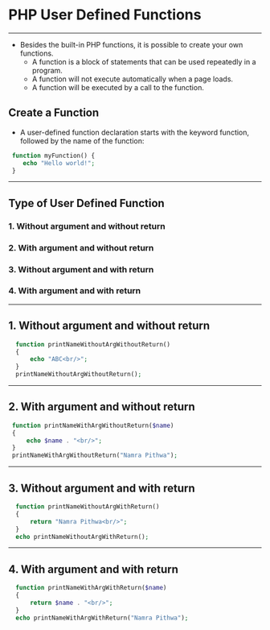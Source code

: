 # PHP User Defined Functions
---

 - Besides the built-in PHP functions, it is possible to create your own functions.
   - A function is a block of statements that can be used repeatedly in a program.
   - A function will not execute automatically when a page loads.
   - A function will be executed by a call to the function.
   
## Create a Function
  - A user-defined function declaration starts with the keyword function, followed by the name of the function:
   ```php
    function myFunction() {
       echo "Hello world!";
    }
   ```

---
## Type of User Defined Function

### 1. Without argument and without return
### 2. With argument and without return
### 3. Without argument and with return
### 4. With argument and with return

---
## 1. Without argument and without return
  ```php
    function printNameWithoutArgWithoutReturn()
    {
        echo "ABC<br/>";
    }
    printNameWithoutArgWithoutReturn();
  ```
---

## 2. With argument and without return
   ```php
    function printNameWithArgWithoutReturn($name)
    {
        echo $name . "<br/>";
    }
    printNameWithArgWithoutReturn("Namra Pithwa");
  ```
---
## 3. Without argument and with return
   ```php
     function printNameWithoutArgWithReturn()
     {
         return "Namra Pithwa<br/>";
     }
     echo printNameWithoutArgWithReturn();
   ```
---

## 4. With argument and with return
  ```php
    function printNameWithArgWithReturn($name)
    {
        return $name . "<br/>";
    }
    echo printNameWithArgWithReturn("Namra Pithwa");
  ```
